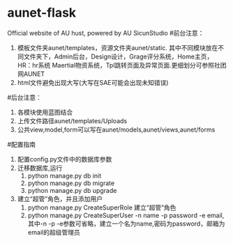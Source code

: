# aunet-flask
Official website of AU hust, powered by AU SicunStudio
#前台注意：
1. 模板文件夹aunet/templates，资源文件夹aunet/static.
其中不同模块放在不同文件夹下，Admin后台，Design设计，Grage评分系统，Home主页，HR：hr系统
Maertial物资系统，Tpl跳转页面及异常页面.更细划分可参照社团网AUNET
2. html文件避免出现大写(大写在SAE可能会出现未知错误)

#后台注意：
1. 各模块使用蓝图结合
2. 上传文件路径aunet/templates/Uploads
3. 公共view,model,form可以写在aunet/models,aunet/views,aunet/forms

#配置指南
1. 配置config.py文件中的数据库参数
2. 迁移数据库,运行
    1. python manage.py db init
    2. python manage.py db migrate
    3. python manage.py db upgrade
3. 建立“超管”角色，并且添加用户
    1. python manage.py CreateSuperRole 建立“超管”角色
    2. python manage.py CreateSuperUser -n name -p password -e email,其中-n -p -e参数可省略，建立一个名为name,密码为password，邮箱为email的超级管理员
    
    



